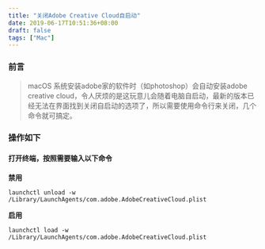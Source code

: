 ```yaml
---
title: "关闭Adobe Creative Cloud自启动"
date: 2019-06-17T10:51:36+08:00
draft: false
tags: ["Mac"]
---
```

### 前言

> macOS 系统安装adobe家的软件时（如photoshop）会自动安装adobe creative cloud，令人厌烦的是这玩意儿会随着电脑自启动，最新的版本已经无法在界面找到关闭自启动的选项了，所以需要使用命令行来关闭，几个命令就可搞定。

### 操作如下

#### 打开终端，按照需要输入以下命令

**禁用**

```
launchctl unload -w /Library/LaunchAgents/com.adobe.AdobeCreativeCloud.plist
```

**启用**

```
launchctl load -w /Library/LaunchAgents/com.adobe.AdobeCreativeCloud.plist
```
